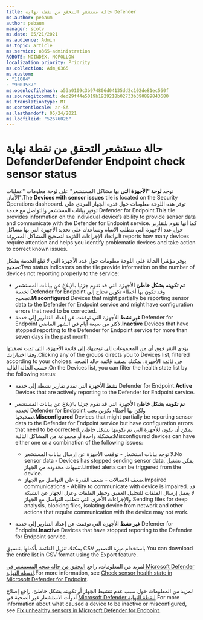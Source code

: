 ```yaml
---
title: حالة مستشعر التحقق من نقطة نهاية Defender
ms.author: pebaum
author: pebaum
manager: scotv
ms.date: 05/21/2021
ms.audience: Admin
ms.topic: article
ms.service: o365-administration
ROBOTS: NOINDEX, NOFOLLOW
localization_priority: Priority
ms.collection: Adm_O365
ms.custom:
- "11084"
- "9003537"
ms.openlocfilehash: a53a0109c3b974806d04135dd2c102de81ec560f
ms.sourcegitcommit: ded29f44e5019b1929218b02733b390899843680
ms.translationtype: MT
ms.contentlocale: ar-SA
ms.lasthandoff: 05/24/2021
ms.locfileid: "52676026"
---
```

# <a name="defender-endpoint-check-sensor-status"></a><span data-ttu-id="3ca23-102">حالة مستشعر التحقق من نقطة نهاية Defender</span><span class="sxs-lookup"><span data-stu-id="3ca23-102">Defender Endpoint check sensor status</span></span>

<span data-ttu-id="3ca23-103">توجد **لوحة "الأجهزة التي** بها مشاكل المستشعر" على لوحة معلومات "عمليات الأمان".</span><span class="sxs-lookup"><span data-stu-id="3ca23-103">The **Devices with sensor issues** tile is located on the Security Operations dashboard.</span></span> <span data-ttu-id="3ca23-104">توفر هذه اللوحة معلومات حول قدرة الجهاز الفردي على توفير بيانات المستشعر والتواصل مع خدمة Defender for Endpoint.</span><span class="sxs-lookup"><span data-stu-id="3ca23-104">This tile provides information on the individual device’s ability to provide sensor data and communicate with the Defender for Endpoint service.</span></span> <span data-ttu-id="3ca23-105">كما أنها تقوم بلتقارير حول عدد الأجهزة التي تتطلب الانتباه وتساعدك على تحديد الأجهزة التي بها مشاكل واتخاذ الإجراءات اللازمة لتصحيح المشاكل المعروفة.</span><span class="sxs-lookup"><span data-stu-id="3ca23-105">It reports how many devices require attention and helps you identify problematic devices and take action to correct known issues.</span></span>

<span data-ttu-id="3ca23-106">يوفر مؤشرا الحالة على اللوحة معلومات حول عدد الأجهزة التي لا تبلغ الخدمة بشكل صحيح:</span><span class="sxs-lookup"><span data-stu-id="3ca23-106">Two status indicators on the tile provide information on the number of devices not reporting properly to the service:</span></span>

- <span data-ttu-id="3ca23-107">**تم تكوينه بشكل خاطئ** الأجهزة التي قد تقوم جزئيا بالإبلاغ عن بيانات المستشعر لخدمة Defender for Endpoint وقد تكون بها أخطاء تكوين تحتاج إلى تصحيح.</span><span class="sxs-lookup"><span data-stu-id="3ca23-107">**Misconfigured** Devices that might partially be reporting sensor data to the Defender for Endpoint service and might have configuration errors that need to be corrected.</span></span>
- <span data-ttu-id="3ca23-108">**غير نشط** الأجهزة التي توقفت عن إعداد التقارير إلى خدمة Defender for Endpoint لأكثر من سبعة أيام في الشهر الماضي.</span><span class="sxs-lookup"><span data-stu-id="3ca23-108">**Inactive** Devices that have stopped reporting to the Defender for Endpoint service for more than seven days in the past month.</span></span>

<span data-ttu-id="3ca23-109">يؤدي النقر فوق أي من المجموعات إلى توجيهك إلى قائمة الأجهزة، التي تمت تصفيتها وفقا اختياراتك.</span><span class="sxs-lookup"><span data-stu-id="3ca23-109">Clicking any of the groups directs you to Devices list, filtered according to your choices.</span></span> <span data-ttu-id="3ca23-110">في قائمة الأجهزة، يمكنك تصفية قائمة حالة الصحة حسب الحالة التالية:</span><span class="sxs-lookup"><span data-stu-id="3ca23-110">On the Devices list, you can filter the health state list by the following status:</span></span>

- <span data-ttu-id="3ca23-111">**نشط** الأجهزة التي تقدم تقارير نشطة إلى خدمة Defender for Endpoint.</span><span class="sxs-lookup"><span data-stu-id="3ca23-111">**Active** Devices that are actively reporting to the Defender for Endpoint service.</span></span>
- <span data-ttu-id="3ca23-112">**تم تكوينه بشكل خاطئ** الأجهزة التي قد تقوم جزئيا بالإبلاغ عن بيانات المستشعر لخدمة Defender for Endpoint ولكن بها أخطاء تكوين يجب تصحيحها.</span><span class="sxs-lookup"><span data-stu-id="3ca23-112">**Misconfigured** Devices that might partially be reporting sensor data to the Defender for Endpoint service but have configuration errors that need to be corrected.</span></span> <span data-ttu-id="3ca23-113">يمكن أن يكون للأجهزة التي تم تكوينها بشكل خاطئ مشكلة واحدة أو مجموعة من المشاكل التالية:</span><span class="sxs-lookup"><span data-stu-id="3ca23-113">Misconfigured devices can have either one or a combination of the following issues:</span></span>

    - <span data-ttu-id="3ca23-114">لا توجد بيانات استشعار - توقفت الأجهزة عن إرسال بيانات المستشعر.</span><span class="sxs-lookup"><span data-stu-id="3ca23-114">No sensor data - Devices has stopped sending sensor data.</span></span> <span data-ttu-id="3ca23-115">يمكن تشغيل تنبيهات محدودة من الجهاز.</span><span class="sxs-lookup"><span data-stu-id="3ca23-115">Limited alerts can be triggered from the device.</span></span>
    - <span data-ttu-id="3ca23-116">ضعف الاتصالات - ضعف القدرة على التواصل مع الجهاز.</span><span class="sxs-lookup"><span data-stu-id="3ca23-116">Impaired communications - Ability to communicate with device is impaired.</span></span> <span data-ttu-id="3ca23-117">قد لا يعمل إرسال الملفات للتحليل العميق وحظر الملفات وعزل الجهاز عن الشبكة والإجراءات الأخرى التي تتطلب التواصل مع الجهاز.</span><span class="sxs-lookup"><span data-stu-id="3ca23-117">Sending files for deep analysis, blocking files, isolating device from network and other actions that require communication with the device may not work.</span></span>
- <span data-ttu-id="3ca23-118">**غير نشط** الأجهزة التي توقفت عن إعداد التقارير إلى خدمة Defender for Endpoint.</span><span class="sxs-lookup"><span data-stu-id="3ca23-118">**Inactive** Devices that have stopped reporting to the Defender for Endpoint service.</span></span>

<span data-ttu-id="3ca23-119">يمكنك تنزيل القائمة بأكملها بتنسيق CSV باستخدام ميزة التصدير.</span><span class="sxs-lookup"><span data-stu-id="3ca23-119">You can download the entire list in CSV format using the Export feature.</span></span>

<span data-ttu-id="3ca23-120">لمزيد من المعلومات، راجع [التحقق من حالة صحة المستشعر في Microsoft Defender لنقطة النهاية](/microsoft-365/security/defender-endpoint/check-sensor-status).</span><span class="sxs-lookup"><span data-stu-id="3ca23-120">For more information, see [Check sensor health state in Microsoft Defender for Endpoint](/microsoft-365/security/defender-endpoint/check-sensor-status).</span></span>

<span data-ttu-id="3ca23-121">لمزيد من المعلومات حول سبب عدم تنشيط الجهاز أو تكوينه بشكل خاطئ، راجع إصلاح أدوات الاستشعار غير الصحية في [Microsoft Defender لنقطة النهاية](/microsoft-365/security/defender-endpoint/fix-unhealthy-sensors).</span><span class="sxs-lookup"><span data-stu-id="3ca23-121">For more information about what caused a device to be inactive or misconfigured, see [Fix unhealthy sensors in Microsoft Defender for Endpoint](/microsoft-365/security/defender-endpoint/fix-unhealthy-sensors).</span></span>
